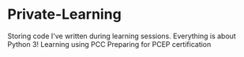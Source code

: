# Private-Learning
Storing code I've written during learning sessions.
Everything is about Python 3!
Learning using PCC
Preparing for PCEP certification
